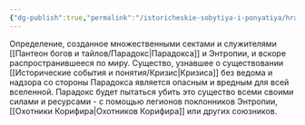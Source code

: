 ```yaml
---
{"dg-publish":true,"permalink":"/istoricheskie-sobytiya-i-ponyatiya/hranitel-krizisa/","dgPassFrontmatter":true}
---
```


Определение, созданное множественными сектами и служителями [[Пантеон богов и тайлов/Парадокс\|Парадокса]] и Энтропии, и вскоре распространившееся по миру. Существо, узнавшее о существовании [[Исторические события и понятия/Кризис\|Кризиса]] без ведома и надзора со стороны Парадокса является опасным и вредным для всей вселенной.
Парадокс будет пытаться убить это существо всеми своими силами и ресурсами - с помощью легионов поклонников Энтропии, [[Охотники Корифира\|Охотников Корифира]] или других союзников.